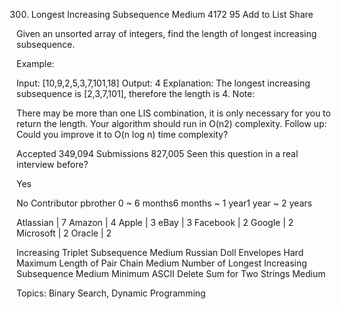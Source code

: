 300. Longest Increasing Subsequence
Medium 4172 95 Add to List Share

Given an unsorted array of integers, find the length of longest increasing subsequence.

Example:

Input: [10,9,2,5,3,7,101,18]
Output: 4 
Explanation: The longest increasing subsequence is [2,3,7,101], therefore the length is 4. 
Note:

There may be more than one LIS combination, it is only necessary for you to return the length.
Your algorithm should run in O(n2) complexity.
Follow up: Could you improve it to O(n log n) time complexity?

Accepted
349,094
Submissions
827,005
Seen this question in a real interview before?

Yes

No
Contributor
pbrother
0 ~ 6 months6 months ~ 1 year1 year ~ 2 years

Atlassian | 7 Amazon | 4 Apple | 3 eBay | 3 Facebook | 2 Google | 2 Microsoft | 2 Oracle | 2

Increasing Triplet Subsequence Medium
Russian Doll Envelopes Hard
Maximum Length of Pair Chain Medium
Number of Longest Increasing Subsequence Medium
Minimum ASCII Delete Sum for Two Strings Medium

Topics: Binary Search, Dynamic Programming
